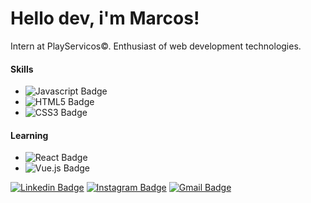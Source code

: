# Hello dev, i'm Marcos!

Intern at PlayServicos©. Enthusiast of web development technologies.

#### Skills
- ![Javascript Badge](https://img.shields.io/badge/-Javascript-F7DF1E?style=flat-square?color=black&logo=javascript&logoColor=black)
- ![HTML5 Badge](https://img.shields.io/badge/-HTML-E34F26?style=flat-square?color=black&logo=html5&logoColor=white)
- ![CSS3 Badge](https://img.shields.io/badge/-CSS3-1572B6?style=flat-square?color=black&logo=html5&logoColor=white)


#### Learning
- ![React Badge](https://img.shields.io/badge/-React-61DAFB?style=flat-quare&logo=react&logoColor=white)
- ![Vue.js Badge](https://img.shields.io/badge/-Vue.js-4FC08D?style=flat-quare&logo=vue.js&logoColor=white)

[
![Linkedin Badge](https://img.shields.io/badge/-LinkedIn-blue?style=flat-square&logo=Linkedin&logoColor=white&link=https://www.linkedin.com/in/marcos006/)](https://www.linkedin.com/in/marcos006/) [![Instagram Badge](https://img.shields.io/badge/-Instagram-violet?style=flat-square&logo=Instagram&logoColor=white&link=https://www.instagram.com/marcosd.silva/)](https://www.instagram.com/marcosd.silva/) [![Gmail Badge](https://img.shields.io/badge/-marcossilvatl2@gmail.com-red?style=flat-square&logo=Gmail&logoColor=white&link=mailto:marcossilvatl2@gmail.com)](mailto:marcossilvatl2@gmail.com)
